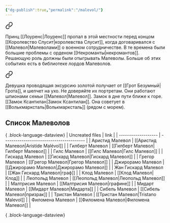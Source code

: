 ```yaml
---
{"dg-publish":true,"permalink":"/malevol/"}
---
```



<div class="transclusion internal-embed is-loaded"><a class="markdown-embed-link" href="/6-iyulya-2023/#42b609" aria-label="Open link"><svg xmlns="http://www.w3.org/2000/svg" width="24" height="24" viewBox="0 0 24 24" fill="none" stroke="currentColor" stroke-width="2" stroke-linecap="round" stroke-linejoin="round" class="svg-icon lucide-link"><path d="M10 13a5 5 0 0 0 7.54.54l3-3a5 5 0 0 0-7.07-7.07l-1.72 1.71"></path><path d="M14 11a5 5 0 0 0-7.54-.54l-3 3a5 5 0 0 0 7.07 7.07l1.71-1.71"></path></svg></a><div class="markdown-embed">



Принц [[Лоуренс\|Лоуренс]] пропал в этой местности перед концом [[Королевство Слусит\|королевства Слусит]], когда договаривался с [[Малевол\|Малеволами]] о военном сотрудничестве. В те времена были большие проблемы с орденом [[Некроманты\|некромантов]]. Решающую роль должны были отыгрывать Малеволы. Больше об этих событиях есть в библиотеке лордов Малеволов. 

</div></div>


<div class="transclusion internal-embed is-loaded"><a class="markdown-embed-link" href="/13-aprelya-2023/#4cd302" aria-label="Open link"><svg xmlns="http://www.w3.org/2000/svg" width="24" height="24" viewBox="0 0 24 24" fill="none" stroke="currentColor" stroke-width="2" stroke-linecap="round" stroke-linejoin="round" class="svg-icon lucide-link"><path d="M10 13a5 5 0 0 0 7.54.54l3-3a5 5 0 0 0-7.07-7.07l-1.72 1.71"></path><path d="M14 11a5 5 0 0 0-7.54-.54l-3 3a5 5 0 0 0 7.07 7.07l1.71-1.71"></path></svg></a><div class="markdown-embed">



Девушка проводящая эксурсию золотой получает от [[Грот Безумный\|Грота]], и шепчет на ухо. Не доверяйте их портретам. Они работают шпионами семьи [[Малевол\|Малевол]]. Замок в дне пути ближе к горе. [[Замок Ксантилан\|Замок Ксантилан]]. Она советует в [[Волькмарксталь\|Волькмарксталь]] (рядом с морем). 

</div></div>

## Список Малеволов

{ .block-language-dataview}
| Uncreated files     | link                                     |
| ------------------- | ---------------------------------------- |
| Аристид Малевол     | [[Аристид Малевол\|Aristide Malévol]]    |
| Гилберт Малевол     | [[Гилберт Малевол\|Гилберт Малевол]]     |
| Гилс Малевол        | [[Гилс Малевол\|Гилс Малевол]]           |
| Гискард Малевол     | [[Гискард Малевол\|Гискард Малевол]]     |
| Грегор Малевол      | [[Грегор Малевол\|Грегор Малевол]]       |
| Джирорамо Малевол   | [[Джирорамо Малевол\|Джирорамо Малевол]] |
| Жан Гискард Малевол | [[Жан Гискард Малевол\|граф]]            |
| Клод Малевол        | [[Клод Малевол\|Клод]]                   |
| Леопольд Малевол    | [[Леопольд Малевол\|Леопольд Малевол]]   |
| Малтрисия Малевол   | [[Малтрисия Малевол\|графине]]           |
| Мидарт Малевол      | [[Мидарт Малевол\|Мидарта]]              |
| Сибель Малевол      | [[Сибель Малевол\|призрак]]              |
| Тристан Малевол     | [[Тристан Малевол\|Tristano Malevol]]    |
| Филомена Малевол    | [[Филомена Малевол\|Филомена Малевол]]   |

{ .block-language-dataview}